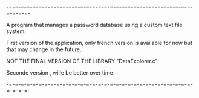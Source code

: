 -=-=-=-=-=-=-=-=-=-=-=-=-=-=-=-=-=-=-=-=-=-=-=-=-=-=-=-=-=-=-=-=-=-=-=-

A program that manages a password database using a custom text file system.

First version of the application, only french version is available for 
now but that may change in the future. 

NOT THE FINAL VERSION OF THE LIBRARY "DataExplorer.c"

Seconde version , wille be better over time

-=-=-=-=-=-=-=-=-=-=-=-=-=-=-=-=-=-=-=-=-=-=-=-=-=-=-=-=-=-=-=-=-=-=-=-
